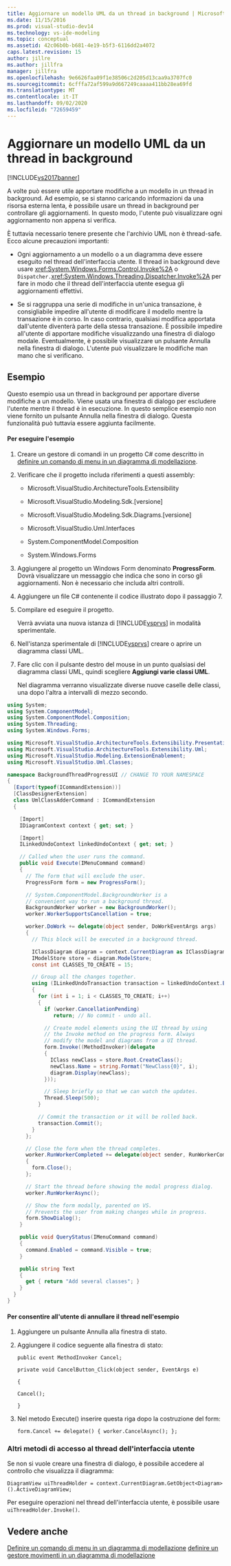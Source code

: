 ```yaml
---
title: Aggiornare un modello UML da un thread in background | Microsoft Docs
ms.date: 11/15/2016
ms.prod: visual-studio-dev14
ms.technology: vs-ide-modeling
ms.topic: conceptual
ms.assetid: 42c06b0b-b681-4e19-b5f3-6116dd2a4072
caps.latest.revision: 15
author: jillre
ms.author: jillfra
manager: jillfra
ms.openlocfilehash: 9e6626faa09f1e38506c2d205d13caa9a3707fc0
ms.sourcegitcommit: 6cfffa72af599a9d667249caaaa411bb28ea69fd
ms.translationtype: MT
ms.contentlocale: it-IT
ms.lasthandoff: 09/02/2020
ms.locfileid: "72659459"
---
```

# <a name="update-a-uml-model-from-a-background-thread"></a>Aggiornare un modello UML da un thread in background
[!INCLUDE[vs2017banner](../includes/vs2017banner.md)]

A volte può essere utile apportare modifiche a un modello in un thread in background. Ad esempio, se si stanno caricando informazioni da una risorsa esterna lenta, è possibile usare un thread in background per controllare gli aggiornamenti. In questo modo, l'utente può visualizzare ogni aggiornamento non appena si verifica.

 È tuttavia necessario tenere presente che l'archivio UML non è thread-safe. Ecco alcune precauzioni importanti:

- Ogni aggiornamento a un modello o a un diagramma deve essere eseguito nel thread dell'interfaccia utente.  Il thread in background deve usare <xref:System.Windows.Forms.Control.Invoke%2A> o `Dispatcher.`<xref:System.Windows.Threading.Dispatcher.Invoke%2A> per fare in modo che il thread dell'interfaccia utente esegua gli aggiornamenti effettivi.

- Se si raggruppa una serie di modifiche in un'unica transazione, è consigliabile impedire all'utente di modificare il modello mentre la transazione è in corso. In caso contrario, qualsiasi modifica apportata dall'utente diventerà parte della stessa transazione. È possibile impedire all'utente di apportare modifiche visualizzando una finestra di dialogo modale. Eventualmente, è possibile visualizzare un pulsante Annulla nella finestra di dialogo. L'utente può visualizzare le modifiche man mano che si verificano.

## <a name="example"></a>Esempio
 Questo esempio usa un thread in background per apportare diverse modifiche a un modello. Viene usata una finestra di dialogo per escludere l'utente mentre il thread è in esecuzione. In questo semplice esempio non viene fornito un pulsante Annulla nella finestra di dialogo. Questa funzionalità può tuttavia essere aggiunta facilmente.

#### <a name="to-run-the-example"></a>Per eseguire l'esempio

1. Creare un gestore di comandi in un progetto C# come descritto in [definire un comando di menu in un diagramma di modellazione](../modeling/define-a-menu-command-on-a-modeling-diagram.md).

2. Verificare che il progetto includa riferimenti a questi assembly:

   - Microsoft.VisualStudio.ArchitectureTools.Extensibility

   - Microsoft.VisualStudio.Modeling.Sdk.[versione]

   - Microsoft.VisualStudio.Modeling.Sdk.Diagrams.[versione]

   - Microsoft.VisualStudio.Uml.Interfaces

   - System.ComponentModel.Composition

   - System.Windows.Forms

3. Aggiungere al progetto un Windows Form denominato **ProgressForm**. Dovrà visualizzare un messaggio che indica che sono in corso gli aggiornamenti. Non è necessario che includa altri controlli.

4. Aggiungere un file C# contenente il codice illustrato dopo il passaggio 7.

5. Compilare ed eseguire il progetto.

    Verrà avviata una nuova istanza di [!INCLUDE[vsprvs](../includes/vsprvs-md.md)] in modalità sperimentale.

6. Nell'istanza sperimentale di [!INCLUDE[vsprvs](../includes/vsprvs-md.md)] creare o aprire un diagramma classi UML.

7. Fare clic con il pulsante destro del mouse in un punto qualsiasi del diagramma classi UML, quindi scegliere **Aggiungi varie classi UML**.

   Nel diagramma verranno visualizzate diverse nuove caselle delle classi, una dopo l'altra a intervalli di mezzo secondo.

```csharp
using System;
using System.ComponentModel;
using System.ComponentModel.Composition;
using System.Threading;
using System.Windows.Forms;

using Microsoft.VisualStudio.ArchitectureTools.Extensibility.Presentation;
using Microsoft.VisualStudio.ArchitectureTools.Extensibility.Uml;
using Microsoft.VisualStudio.Modeling.ExtensionEnablement;
using Microsoft.VisualStudio.Uml.Classes;

namespace BackgroundThreadProgressUI // CHANGE TO YOUR NAMESPACE
{
  [Export(typeof(ICommandExtension))]
  [ClassDesignerExtension]
  class UmlClassAdderCommand : ICommandExtension
  {

    [Import]
    IDiagramContext context { get; set; }

    [Import]
    ILinkedUndoContext linkedUndoContext { get; set; }

    // Called when the user runs the command.
    public void Execute(IMenuCommand command)
    {
      // The form that will exclude the user.
      ProgressForm form = new ProgressForm();

      // System.ComponentModel.BackgroundWorker is a
      // convenient way to run a background thread.
      BackgroundWorker worker = new BackgroundWorker();
      worker.WorkerSupportsCancellation = true;

      worker.DoWork += delegate(object sender, DoWorkEventArgs args)
      {
        // This block will be executed in a background thread.

        IClassDiagram diagram = context.CurrentDiagram as IClassDiagram;
        IModelStore store = diagram.ModelStore;
        const int CLASSES_TO_CREATE = 15;

        // Group all the changes together.
        using (ILinkedUndoTransaction transaction = linkedUndoContext.BeginTransaction("Background Updates"))
        {
          for (int i = 1; i < CLASSES_TO_CREATE; i++)
          {
            if (worker.CancellationPending)
               return; // No commit - undo all.

            // Create model elements using the UI thread by using
            // the Invoke method on the progress form. Always
            // modify the model and diagrams from a UI thread.
            form.Invoke((MethodInvoker)(delegate
            {
              IClass newClass = store.Root.CreateClass();
              newClass.Name = string.Format("NewClass{0}", i);
              diagram.Display(newClass);
            }));

            // Sleep briefly so that we can watch the updates.
            Thread.Sleep(500);
          }

          // Commit the transaction or it will be rolled back.
          transaction.Commit();
        }
      };

      // Close the form when the thread completes.
      worker.RunWorkerCompleted += delegate(object sender, RunWorkerCompletedEventArgs args)
      {
        form.Close();
      };

      // Start the thread before showing the modal progress dialog.
      worker.RunWorkerAsync();

      // Show the form modally, parented on VS.
      // Prevents the user from making changes while in progress.
      form.ShowDialog();
    }

    public void QueryStatus(IMenuCommand command)
    {
      command.Enabled = command.Visible = true;
    }

    public string Text
    {
      get { return "Add several classes"; }
    }
  }
}
```

#### <a name="to-allow-the-user-to-cancel-the-thread-in-the-example"></a>Per consentire all'utente di annullare il thread nell'esempio

1. Aggiungere un pulsante Annulla alla finestra di stato.

2. Aggiungere il codice seguente alla finestra di stato:

     `public event MethodInvoker Cancel;`

     `private void CancelButton_Click(object sender, EventArgs e)`

     `{`

     `Cancel();`

     `}`

3. Nel metodo Execute() inserire questa riga dopo la costruzione del form:

     `form.Cancel += delegate() { worker.CancelAsync(); };`

### <a name="other-methods-of-accessing-the-ui-thread"></a>Altri metodi di accesso al thread dell'interfaccia utente
 Se non si vuole creare una finestra di dialogo, è possibile accedere al controllo che visualizza il diagramma:

 `DiagramView uiThreadHolder = context.CurrentDiagram.GetObject<Diagram>().ActiveDiagramView;`

 Per eseguire operazioni nel thread dell'interfaccia utente, è possibile usare `uiThreadHolder.Invoke()`.

## <a name="see-also"></a>Vedere anche
 [Definire un comando di menu in un diagramma di modellazione](../modeling/define-a-menu-command-on-a-modeling-diagram.md) [definire un gestore movimenti in un diagramma di modellazione](../modeling/define-a-gesture-handler-on-a-modeling-diagram.md)
